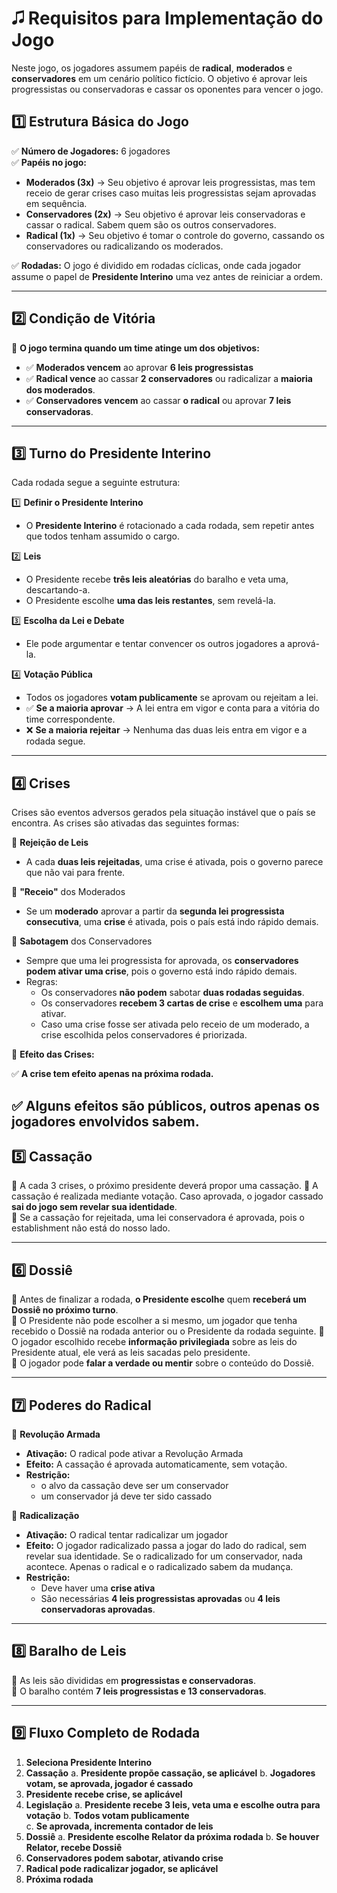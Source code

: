 # 🎜 Requisitos para Implementação do Jogo

Neste jogo, os jogadores assumem papéis de **radical**, **moderados** e **conservadores** em um cenário político fictício. O objetivo é aprovar leis progressistas ou conservadoras e cassar os oponentes para vencer o jogo.

## **1️⃣ Estrutura Básica do Jogo**
✅ **Número de Jogadores:** 6 jogadores  
✅ **Papéis no jogo:**  
   - **Moderados (3x)** → Seu objetivo é aprovar leis progressistas, mas tem receio de gerar crises caso muitas leis progressistas sejam aprovadas em sequência.
   - **Conservadores (2x)** → Seu objetivo é aprovar leis conservadoras e cassar o radical. Sabem quem são os outros conservadores.
   - **Radical (1x)** → Seu objetivo é tomar o controle do governo, cassando os conservadores ou radicalizando os moderados.

✅ **Rodadas:** O jogo é dividido em rodadas cíclicas, onde cada jogador assume o papel de **Presidente Interino** uma vez antes de reiniciar a ordem.  

---

## **2️⃣ Condição de Vitória**
📌 **O jogo termina quando um time atinge um dos objetivos:** 
   - ✅ **Moderados vencem** ao aprovar **6 leis progressistas** 
   - ✅ **Radical vence** ao cassar **2 conservadores** ou radicalizar a **maioria dos moderados**.
   - ✅ **Conservadores vencem** ao cassar **o radical** ou aprovar **7 leis conservadoras**.  

---

## **3️⃣ Turno do Presidente Interino**
Cada rodada segue a seguinte estrutura:

1️⃣ **Definir o Presidente Interino**  
   - O **Presidente Interino** é rotacionado a cada rodada, sem repetir antes que todos tenham assumido o cargo.  

2️⃣ **Leis**  
   - O Presidente recebe **três leis aleatórias** do baralho e veta uma, descartando-a.  
   - O Presidente escolhe **uma das leis restantes**, sem revelá-la.  

3️⃣ **Escolha da Lei e Debate**  
   - Ele pode argumentar e tentar convencer os outros jogadores a aprová-la.  

4️⃣ **Votação Pública**  
   - Todos os jogadores **votam publicamente** se aprovam ou rejeitam a lei.  
   - ✅ **Se a maioria aprovar** → A lei entra em vigor e conta para a vitória do time correspondente.  
   - ❌ **Se a maioria rejeitar** → Nenhuma das duas leis entra em vigor e a rodada segue.  

---

## **4️⃣ Crises**

Crises são eventos adversos gerados pela situação instável que o país se encontra. As crises são ativadas das seguintes formas:

📌 **Rejeição de Leis**
   - A cada **duas leis rejeitadas**, uma crise é ativada, pois o governo parece que não vai para frente.

📌  **"Receio"** dos Moderados  
   - Se um **moderado** aprovar a partir da **segunda lei progressista consecutiva**, uma **crise** é ativada, pois o país está indo rápido demais.

📌  **Sabotagem** dos Conservadores  
   - Sempre que uma lei progressista for aprovada, os **conservadores podem ativar uma crise**, pois o governo está indo rápido demais.
   - Regras:
      - Os conservadores **não podem** sabotar **duas rodadas seguidas**.
      - Os conservadores **recebem 3 cartas de crise** e **escolhem uma** para ativar.
      - Caso uma crise fosse ser ativada pelo receio de um moderado, a crise escolhida pelos conservadores é priorizada.

📌 **Efeito das Crises:**  

✅ **A crise tem efeito apenas na próxima rodada.**

✅ **Alguns efeitos são públicos, outros apenas os jogadores envolvidos sabem.**
---

## **5️⃣ Cassação**

📌 A cada 3 crises, o próximo presidente deverá propor uma cassação.
📌 A cassação é realizada mediante votação. Caso aprovada, o jogador cassado **sai do jogo sem revelar sua identidade**.  
📌 Se a cassação for rejeitada, uma lei conservadora é aprovada, pois o establishment não está do nosso lado.


---

## **6️⃣ Dossiê**

📌 Antes de finalizar a rodada, **o Presidente escolhe** quem **receberá um Dossiê no próximo turno**.  
📌 O Presidente não pode escolher a si mesmo, um jogador que tenha recebido o Dossiê na rodada anterior ou o Presidente da rodada seguinte.
📌 O jogador escolhido recebe **informação privilegiada** sobre as leis do Presidente atual, ele verá as leis sacadas pelo presidente.  
📌 O jogador pode **falar a verdade ou mentir** sobre o conteúdo do Dossiê.  

---

## **7️⃣ Poderes do Radical**

📌 **Revolução Armada**

   - **Ativação:** O radical pode ativar a Revolução Armada
   - **Efeito:** A cassação é aprovada automaticamente, sem votação.
   - **Restrição:**
      - o alvo da cassação deve ser um conservador
      - um conservador já deve ter sido cassado

📌 **Radicalização**

   - **Ativação:** O radical tentar radicalizar um jogador
   - **Efeito:** O jogador radicalizado passa a jogar do lado do radical, sem revelar sua identidade. Se o radicalizado for um conservador, nada acontece. Apenas o radical e o radicalizado sabem da mudança.
   - **Restrição:** 
      - Deve haver uma **crise ativa**
      - São necessárias **4 leis progressistas aprovadas** ou **4 leis conservadoras aprovadas**. 
   
---

## **8️⃣ Baralho de Leis**
📌 As leis são divididas em **progressistas e conservadoras**.  
📌 O baralho contém **7 leis progressistas e 13 conservadoras**.  

---

## **9️⃣ Fluxo Completo de Rodada**  
1. **Seleciona Presidente Interino**
2. **Cassação**
   a. **Presidente propõe cassação, se aplicável**
   b. **Jogadores votam, se aprovada, jogador é cassado**
3. **Presidente recebe crise, se aplicável**
4. **Legislação**
   a. **Presidente recebe 3 leis, veta uma e escolhe outra para votação**
   b. **Todos votam publicamente**  
   c. **Se aprovada, incrementa contador de leis**
5. **Dossiê**
   a. **Presidente escolhe Relator da próxima rodada**
   b. **Se houver Relator, recebe Dossiê**
6. **Conservadores podem sabotar, ativando crise**
7. **Radical pode radicalizar jogador, se aplicável**
8. **Próxima rodada**
